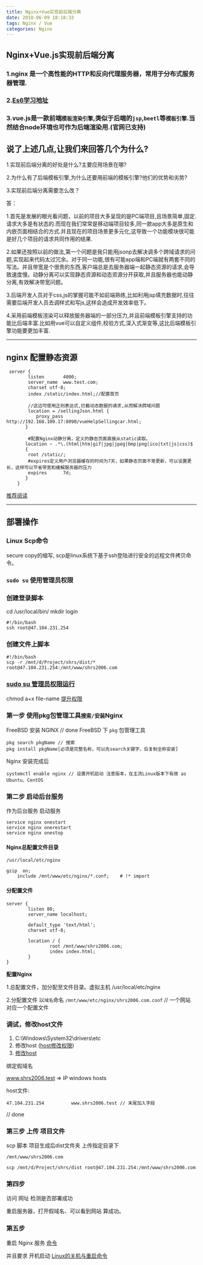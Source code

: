 ```yaml
---
title: Nginx+Vue实现前后端分离
date: 2018-06-09 18:18:33
tags: Nginx / Vue
categories: Nginx
---
```

## Nginx+Vue.js实现前后端分离
### 1.nginx 是一个高性能的HTTP和反向代理服务器，常用于分布式服务器管理.

### 2.[Es6学习地址](http://es6.ruanyifeng.com/)

### 3.vue.js是一款前端`模板渲染引擎`,类似于后端的`jsp`,`beetl`等`模板引擎`.当然结合node环境也可作为后端渲染用.(官网已支持)

## 说了上述几点,让我们来回答几个为什么? 

1.实现前后端分离的好处是什么?主要应用场景在哪?

2.为什么有了后端模板引擎,为什么还要用前端的模板引擎?他们的优势和劣势? 

3.实现前后端分离需要怎么改？

  答：
  
  1.首先是发展的眼光看问题，以前的项目大多呈现的是PC端项目,且场景简单,固定.请求大多是有状态的.而现在我们常常是移动端项目较多,同一款app大多是原生和内嵌页面相结合的方式.并且现在的项目场景更多元化,这导致一个功能模块很可能是好几个项目的请求共同作用的结果.

  2.如果还按照以前的做法,第一个问题是我只能用jsonp去解决调多个跨域请求的问题,实现起来代码太过冗余。对于同一功能,很有可能app端和PC端就有两套不同的写法。并且带宽是个很贵的东西,客户端总是去服务器端一起静态资源的请求,会导致速度慢。动静分离可以实现静态资源和动态资源分开获取,并且服务器也能动静分离,有效解决带宽问题。

  3.后端开发人员对于css,js的掌握可能不如前端熟练,比如利用jsp填充数据时,往往需要后端开发人员去调样式和写js,这样会造成开发效率低下。

  4.采用前端模板渲染可以释放服务器端的一部分压力,并且前端模板引擎支持的功能比后端丰富.比如用vue可以自定义组件,校验方式,深入式渐变等,这比后端模板引擎功能要更加丰富.


-----

## nginx 配置静态资源
````
 server {
        listen       4000;
        server_name  www.test.com;
        charset utf-8;
        index /static/index.html;//配置首页

        //这边可使用正则表达式,拦截动态数据的请求,从而解决跨域问题
        location = /sellingJson.html {
           proxy_pass http://192.168.100.17:8090/vueHelpSellingcar.html;
       }

        #配置Nginx动静分离，定义的静态页面直接从static读取。
       location ~ .*\.(html|htm|gif|jpg|jpeg|bmp|png|ico|txt|js|css)$ 
       { 
        root /static/;
        #expires定义用户浏览器缓存的时间为7天，如果静态页面不常更新，可以设置更长，这样可以节省带宽和缓解服务器的压力
        expires      7d; 
       }    
    }
````

[推荐阅读](https://blog.csdn.net/qq_26026975/article/details/75331779)

-----

## 部署操作
### **Linux Scp命令**
 secure copy的缩写, scp是linux系统下基于ssh登陆进行安全的远程文件拷贝命令。

### `sudo su` 使用管理员权限

### **创建登录脚本**
 cd /usr/local/bin/
 mkdir login
 ````
 #!/bin/bash
 ssh root@47.104.231.254
 ````
 
### **创建文件上脚本**
 ````
 #!/bin/bash
 scp -r /mnt/d/Project/shrs/dist/* root@47.104.231.254:/mnt/www/shrs2006.com
 ````

### [sudo su 管理员权限运行](https://blog.csdn.net/guoweimelon/article/details/50471561)

 chmod a+x file-name [提升权限](http://man.linuxde.net/chmod)

### **第一步 使用pkg包管理工具`搜索/安装`Nginx**
 FreeBSD 安装 NGINX  // done
 FreeBSD 下 `pkg` 包管理工具
 ````
 pkg search pkgName // 搜索
 pkg install pkgName[必须是完整名称，可以先search关键字，后复制全称安装] 
 ````

 Nginx 安装完成后 
 ````
 systemctl enable nginx // 设置开机启动 注意版本，在主流Linux版本下有效 as Ubuntu、CentOS
 ````

### **第二步 启动后台服务**
 作为后台服务 启动服务
 ````
 service nginx onestart
 service nginx onerestart
 service nginx onestop
 ````
#### Nginx总配置文件目录
````
/usr/local/etc/nginx

gzip  on;
    include /mnt/www/etc/nginx/*.conf;    # !* import
````

#### 分配置文件
````
server {
        listen 80;
        server_name localhost;

        default_type 'text/html';
        charset utf-8;

        location / {
                root /mnt/www/shrs2006.com;
                index index.html;
        }
}
````

**配置Nginx**

1.总配置文件，加分配至文件目录。虚拟主机 /usr/local/etc/nginx

2.分配置文件 以`域名`命名  `/mnt/www/etc/nginx/shrs2006.com.conf` // 一个网站 对应一个配置文件


### 调试，修改host文件
1. C:\Windows\System32\drivers\etc
2. 修改host ([host修改权限](https://jingyan.baidu.com/article/624e7459b194f134e8ba5a8e.html))
3. [修改host](https://jingyan.baidu.com/article/5bbb5a1b15c97c13eba1798a.html)

绑定假域名

www.shrs2006.test => IP windows hosts

host文件:
````
47.104.231.254          www.shrs2006.test // 末尾加入字段
````

// done

### 第三步 上传 项目文件
scp 脚本 项目生成后dist文件夹 上传指定目录下

````
/mnt/www/shrs2006.com

scp /mnt/d/Project/shrs/dist root@47.104.231.254:/mnt/www/shrs2006.com
````



### 第四步
访问 网址 检测是否部署成功

重启服务器，打开假域名、可以看到网站 算成功。

### 第五步
重启 Nginx 服务 
[命令](https://www.cnblogs.com/zhj5551/p/7589078.html)

并且要求 开机启动 [Linux的关机与重启命令](https://www.ezloo.com/2009/05/linux_poweroff_and_reboot.html)

